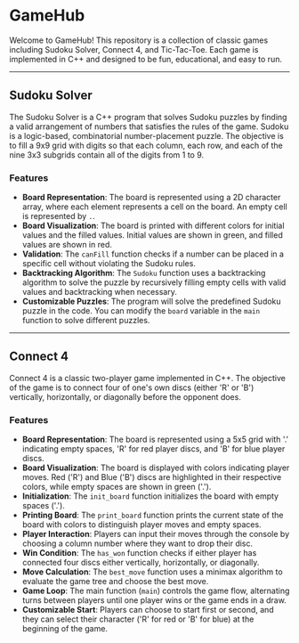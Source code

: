 # GameHub
Welcome to GameHub! This repository is a collection of classic games including Sudoku Solver, Connect 4, and Tic-Tac-Toe. Each game is implemented in C++ and designed to be fun, educational, and easy to run.

--- 

## Sudoku Solver
The Sudoku Solver is a C++ program that solves Sudoku puzzles by finding a valid arrangement of numbers that satisfies the rules of the game. Sudoku is a logic-based, combinatorial number-placement puzzle. The objective is to fill a 9x9 grid with digits so that each column, each row, and each of the nine 3x3 subgrids contain all of the digits from 1 to 9.

### Features

- **Board Representation**: The board is represented using a 2D character array, where each element represents a cell on the board. An empty cell is represented by `.`.
- **Board Visualization**: The board is printed with different colors for initial values and the filled values. Initial values are shown in green, and filled values are shown in red.
- **Validation**: The `canFill` function checks if a number can be placed in a specific cell without violating the Sudoku rules.
- **Backtracking Algorithm**: The `Sudoku` function uses a backtracking algorithm to solve the puzzle by recursively filling empty cells with valid values and backtracking when necessary.
- **Customizable Puzzles**: The program will solve the predefined Sudoku puzzle in the code. You can modify the `board` variable in the `main` function to solve different puzzles.

--- 

## Connect 4
Connect 4 is a classic two-player game implemented in C++. The objective of the game is to connect four of one's own discs (either 'R' or 'B') vertically, horizontally, or diagonally before the opponent does.

### Features

- **Board Representation**: The board is represented using a 5x5 grid with '.' indicating empty spaces, 'R' for red player discs, and 'B' for blue player discs.
- **Board Visualization**: The board is displayed with colors indicating player moves. Red ('R') and Blue ('B') discs are highlighted in their respective colors, while empty spaces are shown in green ('.').
- **Initialization**: The `init_board` function initializes the board with empty spaces ('.').
- **Printing Board**: The `print_board` function prints the current state of the board with colors to distinguish player moves and empty spaces.
- **Player Interaction**: Players can input their moves through the console by choosing a column number where they want to drop their disc.
- **Win Condition**: The `has_won` function checks if either player has connected four discs either vertically, horizontally, or diagonally.
- **Move Calculation**: The `best_move` function uses a minimax algorithm to evaluate the game tree and choose the best move.
- **Game Loop**: The main function (`main`) controls the game flow, alternating turns between players until one player wins or the game ends in a draw.
- **Customizable Start**: Players can choose to start first or second, and they can select their character ('R' for red or 'B' for blue) at the beginning of the game.
